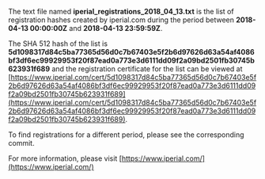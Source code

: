 The text file named **iperial_registrations_2018_04_13.txt** is the list of registration hashes created by iperial.com during the period between **2018-04-13 00:00:00Z** and **2018-04-13 23:59:59Z**.

The SHA 512 hash of the list is **5d1098317d84c5ba77365d56d0c7b67403e5f2b6d97626d63a54af4086bf3df6ec99929953f20f87ead0a773e3d6111dd09f2a09bd2501fb30745b623931f689** and the registration certificate for the list can be viewed at [https://www.iperial.com/cert/5d1098317d84c5ba77365d56d0c7b67403e5f2b6d97626d63a54af4086bf3df6ec99929953f20f87ead0a773e3d6111dd09f2a09bd2501fb30745b623931f689](https://www.iperial.com/cert/5d1098317d84c5ba77365d56d0c7b67403e5f2b6d97626d63a54af4086bf3df6ec99929953f20f87ead0a773e3d6111dd09f2a09bd2501fb30745b623931f689).

To find registrations for a different period, please see the corresponding commit.

For more information, please visit [https://www.iperial.com/](https://www.iperial.com/)
